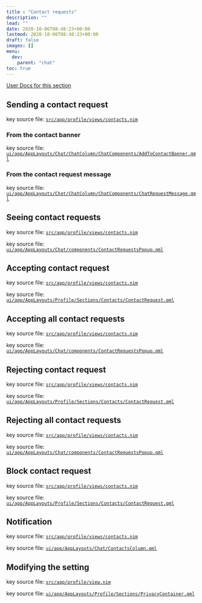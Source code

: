 ```yaml
---
title : "Contact requests"
description: ""
lead: ""
date: 2020-10-06T08:48:23+00:00
lastmod: 2020-10-06T08:48:23+00:00
draft: false
images: []
menu:
  dev:
    parent: "chat"
toc: true
---
```


[User Docs for this section](/docs/chat/contact_requests/)

## Sending a contact request

key source file: [`src/app/profile/views/contacts.nim`](https://github.com/status-im/status-desktop/blob/2e5e39191ae25b6b493a7477bd9d13cbd2a556bb/src/app/profile/views/contacts.nim#L186)

### From the contact banner

key source file: [`ui/app/AppLayouts/Chat/ChatColumn/ChatComponents/AddToContactBanner.qml`](https://github.com/status-im/status-desktop/blob/2e5e39191ae25b6b493a7477bd9d13cbd2a556bb/ui/app/AppLayouts/Chat/ChatColumn/ChatComponents/AddToContactBanner.qml#L36)

### From the contact request message

key source file: [`ui/app/AppLayouts/Chat/ChatColumn/ChatComponents/ChatRequestMessage.qml`](https://github.com/status-im/status-desktop/blob/2e5e39191ae25b6b493a7477bd9d13cbd2a556bb/ui/app/AppLayouts/Chat/ChatColumn/ChatComponents/ChatRequestMessage.qml#L46)


## Seeing contact requests

key source file: [`src/app/profile/views/contacts.nim`](https://github.com/status-im/status-desktop/blob/2e5e39191ae25b6b493a7477bd9d13cbd2a556bb/src/app/profile/views/contacts.nim#L123)

key source file: [`ui/app/AppLayouts/Chat/components/ContactRequestsPopup.qml`](https://github.com/status-im/status-desktop/blob/2e5e39191ae25b6b493a7477bd9d13cbd2a556bb/ui/app/AppLayouts/Chat/components/ContactRequestsPopup.qml)

## Accepting contact request

key source file: [`src/app/profile/views/contacts.nim`](https://github.com/status-im/status-desktop/blob/2e5e39191ae25b6b493a7477bd9d13cbd2a556bb/src/app/profile/views/contacts.nim#L186)

key source file: [`ui/app/AppLayouts/Profile/Sections/Contacts/ContactRequest.qml`](https://github.com/status-im/status-desktop/blob/2e5e39191ae25b6b493a7477bd9d13cbd2a556bb/ui/app/AppLayouts/Profile/Sections/Contacts/ContactRequest.qml#L79)

## Accepting all contact requests

key source file: [`src/app/profile/views/contacts.nim`](https://github.com/status-im/status-desktop/blob/2e5e39191ae25b6b493a7477bd9d13cbd2a556bb/src/app/profile/views/contacts.nim#L199)

key source file: [`ui/app/AppLayouts/Chat/components/ContactRequestsPopup.qml`](https://github.com/status-im/status-desktop/blob/2e5e39191ae25b6b493a7477bd9d13cbd2a556bb/ui/app/AppLayouts/Chat/components/ContactRequestsPopup.qml#L83)

## Rejecting contact request

key source file: [`src/app/profile/views/contacts.nim`](https://github.com/status-im/status-desktop/blob/2e5e39191ae25b6b493a7477bd9d13cbd2a556bb/src/app/profile/views/contacts.nim#L191)

key source file: [`ui/app/AppLayouts/Profile/Sections/Contacts/ContactRequest.qml`](https://github.com/status-im/status-desktop/blob/2e5e39191ae25b6b493a7477bd9d13cbd2a556bb/ui/app/AppLayouts/Profile/Sections/Contacts/ContactRequest.qml#L64)

## Rejecting all contact requests

key source file: [`src/app/profile/views/contacts.nim`](https://github.com/status-im/status-desktop/blob/2e5e39191ae25b6b493a7477bd9d13cbd2a556bb/src/app/profile/views/contacts.nim#L194)

key source file: [`ui/app/AppLayouts/Chat/components/ContactRequestsPopup.qml`](https://github.com/status-im/status-desktop/blob/2e5e39191ae25b6b493a7477bd9d13cbd2a556bb/ui/app/AppLayouts/Chat/components/ContactRequestsPopup.qml#L69)

## Block contact request

key source file: [`src/app/profile/views/contacts.nim`](https://github.com/status-im/status-desktop/blob/2e5e39191ae25b6b493a7477bd9d13cbd2a556bb/src/app/profile/views/contacts.nim#L216)

key source file: [`ui/app/AppLayouts/Profile/Sections/Contacts/ContactRequest.qml`](https://github.com/status-im/status-desktop/blob/2e5e39191ae25b6b493a7477bd9d13cbd2a556bb/ui/app/AppLayouts/Profile/Sections/Contacts/ContactRequest.qml#L125)

## Notification

key source file: [`src/app/profile/views/contacts.nim`](https://github.com/status-im/status-desktop/blob/2e5e39191ae25b6b493a7477bd9d13cbd2a556bb/src/app/profile/views/contacts.nim#L90)

key source file: [`ui/app/AppLayouts/Chat/ContactsColumn.qml`](https://github.com/status-im/status-desktop/blob/2e5e39191ae25b6b493a7477bd9d13cbd2a556bb/ui/app/AppLayouts/Chat/ContactsColumn.qml#L124)

## Modifying the setting

key source file: [`src/app/profile/view.nim`](https://github.com/status-im/status-desktop/blob/2e5e39191ae25b6b493a7477bd9d13cbd2a556bb/src/app/profile/view.nim#L137)

key source file: [`ui/app/AppLayouts/Profile/Sections/PrivacyContainer.qml`](https://github.com/status-im/status-desktop/blob/2e5e39191ae25b6b493a7477bd9d13cbd2a556bb/ui/app/AppLayouts/Profile/Sections/PrivacyContainer.qml#L118)
